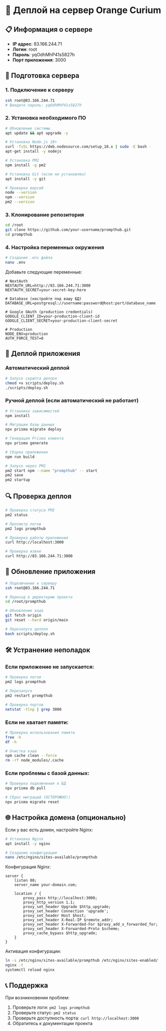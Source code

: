 # 🚀 Деплой на сервер Orange Curium

## 📋 Информация о сервере
- **IP адрес**: 83.166.244.71
- **Логин**: root
- **Пароль**: yqOdhMhP41s5827h
- **Порт приложения**: 3000

## 🔧 Подготовка сервера

### 1. Подключение к серверу
```bash
ssh root@83.166.244.71
# Введите пароль: yqOdhMhP41s5827h
```

### 2. Установка необходимого ПО
```bash
# Обновление системы
apt update && apt upgrade -y

# Установка Node.js 18+
curl -fsSL https://deb.nodesource.com/setup_18.x | sudo -E bash -
apt-get install -y nodejs

# Установка PM2
npm install -g pm2

# Установка Git (если не установлен)
apt install -y git

# Проверка версий
node --version
npm --version
pm2 --version
```

### 3. Клонирование репозитория
```bash
cd /root
git clone https://github.com/your-username/prompthub.git
cd prompthub
```

### 4. Настройка переменных окружения
```bash
# Создание .env файла
nano .env
```

Добавьте следующие переменные:
```env
# NextAuth
NEXTAUTH_URL=http://83.166.244.71:3000
NEXTAUTH_SECRET=your-secret-key-here

# Database (настройте под вашу БД)
DATABASE_URL=postgresql://username:password@host:port/database_name

# Google OAuth (production credentials)
GOOGLE_CLIENT_ID=your-production-client-id
GOOGLE_CLIENT_SECRET=your-production-client-secret

# Production
NODE_ENV=production
AUTH_FORCE_TEST=0
```

## 🚀 Деплой приложения

### Автоматический деплой
```bash
# Запуск скрипта деплоя
chmod +x scripts/deploy.sh
./scripts/deploy.sh
```

### Ручной деплой (если автоматический не работает)
```bash
# Установка зависимостей
npm install

# Миграции базы данных
npx prisma migrate deploy

# Генерация Prisma клиента
npx prisma generate

# Сборка приложения
npm run build

# Запуск через PM2
pm2 start npm --name "prompthub" -- start
pm2 save
pm2 startup
```

## 🔍 Проверка деплоя

```bash
# Проверка статуса PM2
pm2 status

# Просмотр логов
pm2 logs prompthub

# Проверка работы приложения
curl http://localhost:3000

# Проверка извне
curl http://83.166.244.71:3000
```

## 🔄 Обновление приложения

```bash
# Подключение к серверу
ssh root@83.166.244.71

# Переход в директорию проекта
cd /root/prompthub

# Обновление кода
git fetch origin
git reset --hard origin/main

# Перезапуск деплоя
bash scripts/deploy.sh
```

## 🛠️ Устранение неполадок

### Если приложение не запускается:
```bash
# Проверка логов
pm2 logs prompthub

# Перезапуск
pm2 restart prompthub

# Проверка портов
netstat -tlnp | grep 3000
```

### Если не хватает памяти:
```bash
# Проверка использования памяти
free -h
df -h

# Очистка кэша
npm cache clean --force
rm -rf node_modules/.cache
```

### Если проблемы с базой данных:
```bash
# Проверка подключения к БД
npx prisma db pull

# Сброс миграций (ОСТОРОЖНО!)
npx prisma migrate reset
```

## 🌐 Настройка домена (опционально)

Если у вас есть домен, настройте Nginx:

```bash
# Установка Nginx
apt install -y nginx

# Создание конфигурации
nano /etc/nginx/sites-available/prompthub
```

Конфигурация Nginx:
```nginx
server {
    listen 80;
    server_name your-domain.com;

    location / {
        proxy_pass http://localhost:3000;
        proxy_http_version 1.1;
        proxy_set_header Upgrade $http_upgrade;
        proxy_set_header Connection 'upgrade';
        proxy_set_header Host $host;
        proxy_set_header X-Real-IP $remote_addr;
        proxy_set_header X-Forwarded-For $proxy_add_x_forwarded_for;
        proxy_set_header X-Forwarded-Proto $scheme;
        proxy_cache_bypass $http_upgrade;
    }
}
```

Активация конфигурации:
```bash
ln -s /etc/nginx/sites-available/prompthub /etc/nginx/sites-enabled/
nginx -t
systemctl reload nginx
```

## 📞 Поддержка

При возникновении проблем:
1. Проверьте логи: `pm2 logs prompthub`
2. Проверьте статус: `pm2 status`
3. Проверьте доступность порта: `curl http://localhost:3000`
4. Обратитесь к документации проекта



